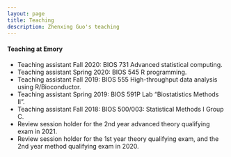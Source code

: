 ```yaml
---
layout: page
title: Teaching
description: Zhenxing Guo's teaching
---
```


<!-- #### Teaching to present at SDS of CUHKsz -->
<!-- - Spring 2023: STA3002 Generalized Linear Models -->
<!-- - Spring 2023: STA2004 Mathematical Statistics (1 Session) -->

#### Teaching at Emory 
- Teaching assistant Fall 2020: BIOS 731 Advanced statistical computing.
- Teaching assistant Spring 2020: BIOS 545 R programming.
- Teaching assistant Fall 2019: BIOS 555 High-throughput data analysis using R/Bioconductor.
- Teaching assistant Spring 2019: BIOS 591P Lab “Biostatistics Methods II”.
- Teaching assistant Fall 2018: BIOS 500/003: Statistical Methods I Group C.
- Review session holder for the 2nd year advanced theory qualifying exam in 2021.
- Review session holder for the 1st year theory qualifying exam, and the 2nd year method qualifying exam in 2020.
